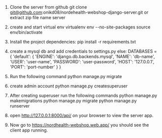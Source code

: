1. Clone the server from github
git clone git@github.com:onikd08/nordehealth-webshop-django-server.git
or
extract zip file name server

2. create and start virtual env
virtualenv env --no-site-packages
source env/bin/activate

3. Install the project dependencies:
pip install -r requirements.txt

4. create a mysql db and add credentials to settings.py
else:
    DATABASES = {
        'default': {
            'ENGINE': 'django.db.backends.mysql',
            'NAME': 'db-name',
            'USER': 'user-name',
            'PASSWORD': 'user-password',
            'HOST': '127.0.0.1',
            'PORT': 'port-number'
        }
    }


5. Run the following command
python manage.py migrate

6. create admin account
python manage.py createsuperuser

7. After creating superuser run the following commands
python manage.py makemigrations
python manage.py migrate
python manage.py runserver

8. open http://127.0.0.1:8000/api/ on your browser to view the server app.

9. Now go to https://nordhealth-webshop.web.app/ 
you should see the client app running.
